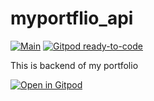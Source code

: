 # myportflio_api

[![Main](https://github.com/yasararfath/myportflio_api/actions/workflows/python-app.yml/badge.svg)](https://github.com/yasararfath/myportflio_api/actions/workflows/python-app.yml)
[![Gitpod ready-to-code](https://img.shields.io/badge/Gitpod-ready--to--code-908a85?logo=gitpod)](https://gitpod.io/#https://github.com/yasararfath/myportflio_api)


This is backend of my portfolio


[![Open in Gitpod](https://gitpod.io/button/open-in-gitpod.svg)](https://gitpod.io/#https://github.com/yasararfath/myportflio_api)
